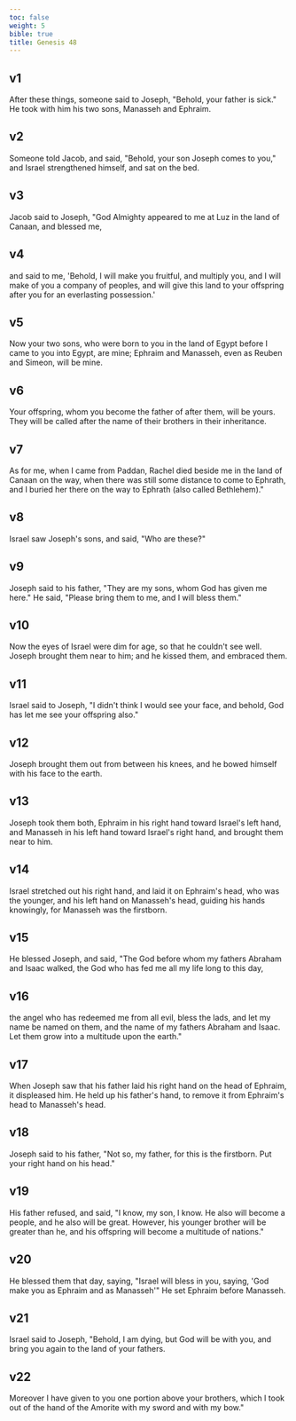```yaml
---
toc: false
weight: 5
bible: true
title: Genesis 48
---
```




## v1 
After these things, someone said to Joseph, "Behold, your father is sick." He took with him his two sons, Manasseh and Ephraim. 

## v2 
Someone told Jacob, and said, "Behold, your son Joseph comes to you," and Israel strengthened himself, and sat on the bed. 

## v3 
Jacob said to Joseph, "God Almighty appeared to me at Luz in the land of Canaan, and blessed me, 

## v4 
and said to me, 'Behold, I will make you fruitful, and multiply you, and I will make of you a company of peoples, and will give this land to your offspring after you for an everlasting possession.' 

## v5 
Now your two sons, who were born to you in the land of Egypt before I came to you into Egypt, are mine; Ephraim and Manasseh, even as Reuben and Simeon, will be mine. 

## v6 
Your offspring, whom you become the father of after them, will be yours. They will be called after the name of their brothers in their inheritance. 

## v7 
As for me, when I came from Paddan, Rachel died beside me in the land of Canaan on the way, when there was still some distance to come to Ephrath, and I buried her there on the way to Ephrath (also called Bethlehem)." 

## v8 
Israel saw Joseph's sons, and said, "Who are these?" 

## v9 
Joseph said to his father, "They are my sons, whom God has given me here." He said, "Please bring them to me, and I will bless them." 

## v10 
Now the eyes of Israel were dim for age, so that he couldn't see well. Joseph brought them near to him; and he kissed them, and embraced them. 

## v11 
Israel said to Joseph, "I didn't think I would see your face, and behold, God has let me see your offspring also." 

## v12 
Joseph brought them out from between his knees, and he bowed himself with his face to the earth. 

## v13 
Joseph took them both, Ephraim in his right hand toward Israel's left hand, and Manasseh in his left hand toward Israel's right hand, and brought them near to him. 

## v14 
Israel stretched out his right hand, and laid it on Ephraim's head, who was the younger, and his left hand on Manasseh's head, guiding his hands knowingly, for Manasseh was the firstborn. 

## v15 
He blessed Joseph, and said, "The God before whom my fathers Abraham and Isaac walked, the God who has fed me all my life long to this day, 

## v16 
the angel who has redeemed me from all evil, bless the lads, and let my name be named on them, and the name of my fathers Abraham and Isaac. Let them grow into a multitude upon the earth." 

## v17 
When Joseph saw that his father laid his right hand on the head of Ephraim, it displeased him. He held up his father's hand, to remove it from Ephraim's head to Manasseh's head. 

## v18 
Joseph said to his father, "Not so, my father, for this is the firstborn. Put your right hand on his head." 

## v19 
His father refused, and said, "I know, my son, I know. He also will become a people, and he also will be great. However, his younger brother will be greater than he, and his offspring will become a multitude of nations." 

## v20 
He blessed them that day, saying, "Israel will bless in you, saying, 'God make you as Ephraim and as Manasseh'" He set Ephraim before Manasseh. 

## v21 
Israel said to Joseph, "Behold, I am dying, but God will be with you, and bring you again to the land of your fathers. 

## v22 
Moreover I have given to you one portion above your brothers, which I took out of the hand of the Amorite with my sword and with my bow."


